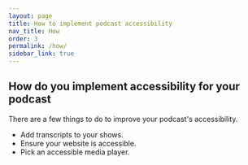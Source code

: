 ```yaml
---
layout: page
title: How to implement podcast accessibility
nav_title: How
order: 3
permalink: /how/
sidebar_link: true
---
```


## How do you implement accessibility for your podcast

There are a few things to do to improve your podcast's accessibility.

* Add transcripts to your shows.
* Ensure your website is accessible.
* Pick an accessible media player.
